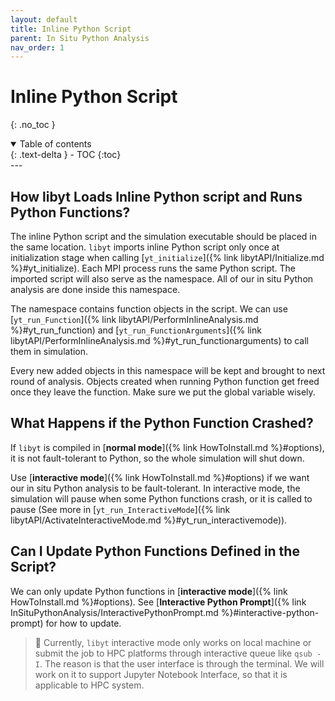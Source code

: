 ```yaml
---
layout: default
title: Inline Python Script
parent: In Situ Python Analysis
nav_order: 1
---
```

# Inline Python Script
{: .no_toc }
<details open markdown="block">
  <summary>
    Table of contents
  </summary>
  {: .text-delta }
- TOC
{:toc}
</details>
---

## How libyt Loads Inline Python script and Runs Python Functions?
The inline Python script and the simulation executable should be placed in the same location.
`libyt` imports inline Python script only once at initialization stage when calling [`yt_initialize`]({% link libytAPI/Initialize.md %}#yt_initialize). 
Each MPI process runs the same Python script. The imported script will also serve as the namespace. 
All of our in situ Python analysis are done inside this namespace. 

The namespace contains function objects in the script. We can use [`yt_run_Function`]({% link libytAPI/PerformInlineAnalysis.md %}#yt_run_function) 
and [`yt_run_FunctionArguments`]({% link libytAPI/PerformInlineAnalysis.md %}#yt_run_functionarguments) to call them in simulation.

Every new added objects in this namespace will be kept and brought to next round of analysis. 
Objects created when running Python function get freed once they leave the function.
Make sure we put the global variable wisely.

## What Happens if the Python Function Crashed?
If `libyt` is compiled in [**normal mode**]({% link HowToInstall.md %}#options), it is not fault-tolerant to Python, 
so the whole simulation will shut down.

Use [**interactive mode**]({% link HowToInstall.md %}#options) if we want our in situ Python analysis to be fault-tolerant. 
In interactive mode, the simulation will pause when some Python functions crash, or it is called to pause 
(See more in [`yt_run_InteractiveMode`]({% link libytAPI/ActivateInteractiveMode.md %}#yt_run_interactivemode)).

## Can I Update Python Functions Defined in the Script?
We can only update Python functions in [**interactive mode**]({% link HowToInstall.md %}#options).
See [**Interactive Python Prompt**]({% link InSituPythonAnalysis/InteractivePythonPrompt.md %}#interactive-python-prompt) for how to update.

> :lizard: Currently, `libyt` interactive mode only works on local machine or submit the job to HPC platforms through interactive queue like `qsub -I`.
> The reason is that the user interface is through the terminal. We will work on it to support Jupyter Notebook Interface, so that it is applicable to HPC system.

